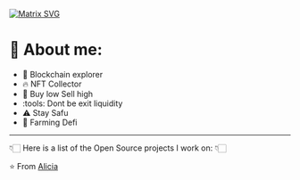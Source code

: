 <!--
Hi! This is an easter egg.
Congratulations you found the first one!
-->

[![Matrix SVG](https://raw.githubusercontent.com/rodrigograca31/rodrigograca31/master/matrix.svg)](https://www.youtube.com/watch?v=SDkAGkd4NLc)

<!-- # 👀 Hi stranger! 👋🏻 -->

# 🤔 About me:

- :bow_and_arrow: Blockchain explorer
- :fire: NFT Collector
- :star2: Buy low Sell high
- :tools: Dont be exit liquidity
- :warning: Stay Safu
- :blossom: Farming Defi 

<!-- Watch this: https://www.youtube.com/watch?v=eC7xzavzEKY -->

---

👇🏻 Here is a list of the Open Source projects I work on: 👇🏻


⭐️ From [Alicia](https://github.com/rzuxia)
